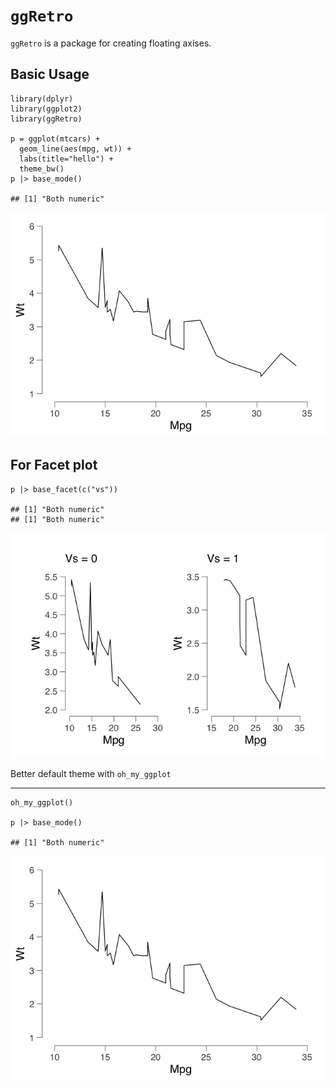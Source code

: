 `ggRetro`
===

`ggRetro` is a package for creating floating axises.

Basic Usage
-----------

```
library(dplyr)
library(ggplot2)
library(ggRetro)

p = ggplot(mtcars) +
  geom_line(aes(mpg, wt)) +
  labs(title="hello") +
  theme_bw()
p |> base_mode()

## [1] "Both numeric"
```

![](README_files/figure-markdown_strict/unnamed-chunk-1-1.png)

For Facet plot
--------------

```
p |> base_facet(c("vs"))

## [1] "Both numeric"
## [1] "Both numeric"
```

![](README_files/figure-markdown_strict/unnamed-chunk-2-1.png)

Better default theme with `oh_my_ggplot`

---

```
oh_my_ggplot()

p |> base_mode()

## [1] "Both numeric"
```

![](README_files/figure-markdown_strict/unnamed-chunk-3-1.png)
